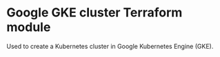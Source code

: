 # Google GKE cluster Terraform module

Used to create a Kubernetes cluster in Google Kubernetes Engine (GKE).

